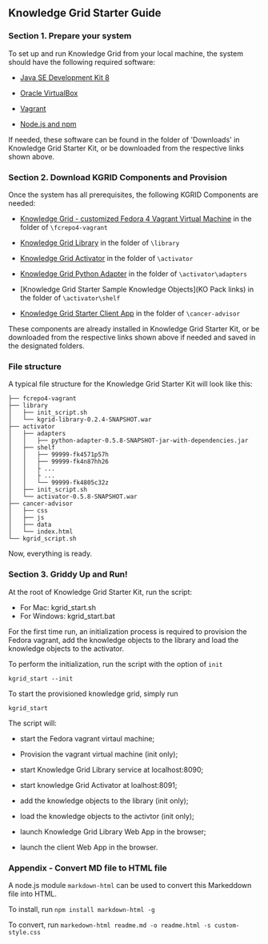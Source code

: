 ## Knowledge Grid Starter Guide

### Section 1. Prepare your system

To set up and run Knowledge Grid from your local machine, the system should have the following required software:

- [Java SE Development Kit 8](http://www.oracle.com/technetwork/pt/java/javase/downloads/jdk8-downloads-2133151.html)

- [Oracle VirtualBox](https://www.virtualbox.org/wiki/Downloads)

- [Vagrant](https://www.vagrantup.com/downloads.html)

- [Node.js and npm](https://www.npmjs.com/get-npm)

If needed, these software can be found in the folder of 'Downloads' in Knowledge Grid Starter Kit, or be downloaded from the respective links shown above.

### Section 2. Download KGRID Components and Provision

Once the system has all prerequisites, the following KGRID Components are needed:

- [Knowledge Grid - customized Fedora 4 Vagrant Virtual Machine](https://github.com/kgrid/fcrepo4-vagrant/releases) in the folder of `\fcrepo4-vagrant`

- [Knowledge Grid Library](https://github.com/kgrid/kgrid-library/releases) in the folder of `\library`

- [Knowledge Grid Activator](https://github.com/kgrid/kgrid-activator/releases) in the folder of `\activator`

- [Knowledge Grid Python Adapter](https://github.com/kgrid/python-adapter/releases) in the folder of `\activator\adapters`

- [Knowledge Grid Starter Sample Knowledge Objects](KO Pack links) in the folder of `\activator\shelf`

- [Knowledge Grid Starter Client App](https://github.com/kgrid/cancer-advisor/releases) in the folder of `\cancer-advisor`

These components are already installed in Knowledge Grid Starter Kit, or be downloaded from the respective links shown above if needed and saved in the designated folders.

### File structure
A typical file structure for the Knowledge Grid Starter Kit will look like this:

```
├── fcrepo4-vagrant
├── library
│   ├── init_script.sh
│   └── kgrid-library-0.2.4-SNAPSHOT.war
├── activator
│   ├── adapters
│   │   ├── python-adapter-0.5.8-SNAPSHOT-jar-with-dependencies.jar
│   ├── shelf
│   │   ├── 99999-fk4571p57h
│   │   ├── 99999-fk4n87hh26
│   │   ├ ...
│   │   ├ ...
│   │   └── 99999-fk4805c32z
│   ├── init_script.sh
│   └── activator-0.5.8-SNAPSHOT.war
├── cancer-advisor
│   ├── css
│   ├── js
│   ├── data
│   └── index.html
└── kgrid_script.sh
```

Now, everything is ready.


### Section 3. Griddy Up and Run!

At the root of Knowledge Grid Starter Kit, run the script:
  - For Mac: kgrid_start.sh
  - For Windows: kgrid_start.bat

For the first time run, an initialization process is required to provision the Fedora vagrant, add the knowledge objects to the library and load the knowledge objects to the activator.

To perform the initialization, run the script with the option of `init`

  `kgrid_start --init`

To start the provisioned knowledge grid, simply run

  `kgrid_start`

The script will:

- start the Fedora vagrant virtaul machine;

- Provision the vagrant virtual machine (init only);

- start Knowledge Grid Library service at localhost:8090;

- start knowledge Grid Activator at loalhost:8091;

- add the knowledge objects to the library (init only);

- load the knowledge objects to the activtor (init only);

- launch Knowledge Grid Library Web App in the browser;

- launch the client Web App in the browser.


### Appendix - Convert MD file to HTML file

A node.js module `markdown-html` can be used to convert this Markeddown file into HTML.

To install, run `npm install markdown-html -g`

To convert, run `markedown-html readme.md -o readme.html -s custom-style.css`
